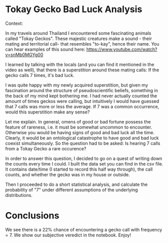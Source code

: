 # Tokay Gecko Bad Luck Analysis

Context:

In my travels around Thailand I encountered some fascinating animals called "Tokay Geckos".
These majestic creatures make a sound - their mating and territorial call- that resembles "to-kay", hence their name. You can hear examples of this sound here: https://www.youtube.com/watch?v=snMb0MGYg00

I learned by talking with the locals (and you can find it mentioned in the video as well), that there is a superstition around these mating calls: If the gecko calls 7 times, it's bad luck.

I was quite happy with my newly acquired superstition, but given my fascination around the structure of pseudoscientific beliefs, something in the back of my mind kept bothering me. I had never actually counted the amount of times geckos were calling, but intuitively I would have guessed that 7 calls was more or less the average. If 7 was a common occurrence, would this superstition make any sense?

Let me explain. In general, omens of good or bad fortune possess the feature of rareness, i.e. it must be somewhat uncommon to encounter. Otherwise you would be having signs of good and bad luck all the time. Clearly, it would be an ontological catastrophe to have good and bad luck coexist simultaneously. So the question had to be asked: Is hearing 7 calls from a Tokay Gecko a rare occurence?

In order to answer this question, I decided to go on a quest of writing down the counts every time I could. I built the data set you can find in the csv file. It contains date/time (I started to record this half way through), the call counts, and whether the gecko was in my house or outside.

Then I proceeded to do a short statistical analysis, and calculate the probability of "7" under different assumptions of the underlying distributions.

# Conclusions

We see there is a 22% chance of encountering a gecko call with frequency = 7. We show our subjective veredict in the notebook. Enjoy!

